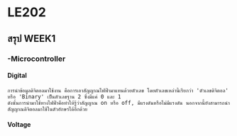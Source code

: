 # **LE202**
## **สรุป WEEK1**
### -Microcontroller
  #### **Digital**
    การนำข้อมูลดิจิตอลมาใช้งาน คือการเอาสัญญาณไฟฟ้ามาแทนด้วยตัวเลข โดยตัวเลขเหล่านี้เรียกว่า 'ตัวเลขดิจิตอล' หรือ 'Binary' เป็นตัวเลขฐาน 2 ซึ่งมีแค่ 0 และ 1
    ดังนั้นการนำมาใช้ทางไฟฟ้าคือทำให้รู้ว่าสัญญาณ on หรือ off, มีแรงดันหรือไม่มีแรงดัน นอกจากนี้ยังสามารถนำสัญญาณดิจิตอลมาใช้ในตัวอักษรได้อีกด้วย
  #### **Voltage**
    
